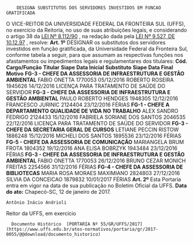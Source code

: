         DESIGNA SUBSTITUTOS DOS SERVIDORES INVESTIDOS EM FUNCAO GRATIFICADA  

 O VICE-REITOR DA UNIVERSIDADE FEDERAL DA FRONTEIRA SUL (UFFS), no exercício da Reitoria, no uso de suas atribuições legais, e considerando o artigo 38 da [LEI Nº 8.112/90](http://www.planalto.gov.br/ccivil_03/leis/l8112cons.htm)  , na redação dada pela [LEI Nº 9.527, DE 10.12.97](http://www.planalto.gov.br/ccivil_03/leis/l9527.htm)  , resolve:   **Art. 1º** DESIGNAR os substitutos dos servidores investidos em função gratificada, da Universidade Federal da Fronteira Sul, conforme tabela a seguir, para que assumam as respectivas funções nos afastamentos ou impedimentos legais e regulamentares dos titulares:     **Cód. Cargo/Função**      **Titular**    **Siape**    **Data Inicial**      **Substituto**    **Siape**    **Data Final**      **Motivo**      **FG-3 - CHEFE DA ASSESSORIA DE INFRAESTRUTURA E GESTÃO AMBIENTAL**      FABIO ONETTA   1770053   05/12/2016     ROBERTO ROSEIRA   1945626   14/12/2016     LICENÇA PARA TRATAMENTO DE SAÚDE DO SERVIDOR     **FG-3 - CHEFE DA ASSESSORIA DE INFRAESTRUTURA E GESTÃO AMBIENTAL**      PAULO ROBERTO HENDGES   1948305   12/12/2016     FRANCESCO JURINIC   2124404   23/12/2016     FÉRIAS     **FG-1 - CHEFE A DEPARTAMENTO QUALIDADE DE VIDA NO TRABALHO**      ALEX SANDRO FEDRIGO   2124433   15/12/2016     FABRIELA SORIANE DOS SANTOS   2046535   22/12/2016     LICENÇA PARA TRATAMENTO DE SAÚDE DO SERVIDOR     **FG-3 - CHEFE DA SECRETARIA GERAL DE CURSOS**      LETIANE PECCIN RISTOW   1886248   15/12/2016     MICHELI DOS SANTOS   1895536   23/12/2016     FÉRIAS     **FG-5 - CHEFE DA ASSESSORIA DE COMUNICAÇÃO**      MARIANGELA BRUM FROTA   1804352   19/12/2016     ANA ELISA BOBRZYK   1943484   23/12/2016     FÉRIAS     **FG-3 - CHEFE DA ASSESSORIA DE INFRAESTRUTURA E GESTÃO AMBIENTAL**      FABIO ONETTA   1770053   26/12/2016     BRUNO CEZAR MONICH FREITAS   2254566   31/12/2016     FÉRIAS     **FG-4 - CHEFE DA ASSESSORIA DE BIBLIOTECAS**      MARIA ROSA MORAES MAXIMIANO   2824803   27/12/2016     SILVIA DA CONCEICAO   1879832   10/01/2017     FÉRIAS       **Art. 2º** Esta Portaria entra em vigor na data de sua publicação no Boletim Oficial da UFFS.      **Data do ato:** Chapecó-SC, 12 de janeiro de 2017.   
 

    Antônio Inácio Andrioli   
 Reitor da UFFS, em exercício 

      Documento Histórico  [PORTARIA Nº 55/GR/UFFS/2017](https://www.uffs.edu.br/atos-normativos/portaria/gr/2017-0055/@@download/documento_historico)     
      